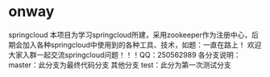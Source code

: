 # onway
springcloud
本项目为学习springcloud所建，采用zookeeper作为注册中心，后期会加入各种springcloud中使用到的各种工具、技术，如题：一直在路上！
欢迎大家入群一起交流springcloud问题！！！QQ：250562989
各分支说明：
master：此分支为最终代码分支
其他分支
test：此分为第一次测试分支
